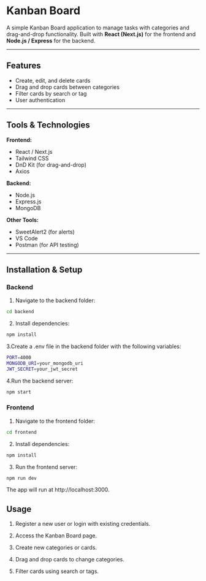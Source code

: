# Kanban Board

A simple Kanban Board application to manage tasks with categories and drag-and-drop functionality. Built with **React (Next.js)** for the frontend and **Node.js / Express** for the backend.

---

## Features

- Create, edit, and delete cards
- Drag and drop cards between categories
- Filter cards by search or tag
- User authentication

---

## Tools & Technologies

**Frontend:**  
- React / Next.js  
- Tailwind CSS  
- DnD Kit (for drag-and-drop)  
- Axios  

**Backend:**  
- Node.js  
- Express.js  
- MongoDB  

**Other Tools:**  
- SweetAlert2 (for alerts)  
- VS Code  
- Postman (for API testing)

---

## Installation & Setup

### Backend

1. Navigate to the backend folder:  
```bash
cd backend
```

2. Install dependencies:

```bash
npm install
```

3.Create a .env file in the backend folder with the following variables:

```bash
PORT=4000
MONGODB_URI=your_mongodb_uri
JWT_SECRET=your_jwt_secret
```

4.Run the backend server:


```bash
npm start
```

### Frontend

1. Navigate to the frontend folder:

```bash
cd frontend
```

2. Install dependencies:

```bash
npm install
```

3. Run the frontend server:

```bash
npm run dev
```

The app will run at http://localhost:3000.

## Usage

1. Register a new user or login with existing credentials.

2. Access the Kanban Board page.

3. Create new categories or cards.

4. Drag and drop cards to change categories.

5. Filter cards using search or tags.
